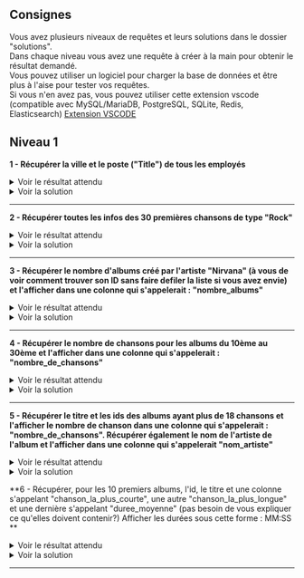 ## Consignes

Vous avez plusieurs niveaux de requêtes et leurs solutions dans le dossier "solutions".  
Dans chaque niveau vous avez une requête à créer à la main pour obtenir le résultat demandé.  
Vous pouvez utiliser un logiciel pour charger la base de données et être plus à l'aise pour tester vos requêtes.  
Si vous n'en avez pas, vous pouvez utiliser cette extension vscode (compatible avec MySQL/MariaDB, PostgreSQL, SQLite, Redis, Elasticsearch)
[Extension VSCODE](https://marketplace.visualstudio.com/items?itemName=cweijan.vscode-mysql-client2)

## Niveau 1

**1 - Récupérer la ville et le poste ("Title") de tous les employés**

<details>
    <summary>Voir le résultat attendu</summary>

## Liste des employés

| City       | Title               |
| ---------- | ------------------- |
| Edmonton   | General Manager     |
| Calgary    | Sales Manager       |
| Calgary    | Sales Support Agent |
| Calgary    | Sales Support Agent |
| Calgary    | Sales Support Agent |
| Calgary    | IT Manager          |
| Lethbridge | IT Staff            |
| Lethbridge | IT Staff            |

</details>

<details>
    <summary>Voir la solution</summary>
    SELECT City, Title FROM employees
</details>

---

**2 - Récupérer toutes les infos des 30 premières chansons de type "Rock"**

<details>
    <summary>Voir le résultat attendu</summary>

## Liste des 30 premières chansons Rocks

| TrackId | Name                                    | AlbumId | MediaTypeId | GenreId | Composer                                                               | Milliseconds |    Bytes | UnitPrice |
| ------: | --------------------------------------- | ------: | ----------: | ------: | ---------------------------------------------------------------------- | -----------: | -------: | --------: |
|       1 | For Those About To Rock (We Salute You) |       1 |           1 |       1 | Angus Young, Malcolm Young, Brian Johnson                              |       343719 | 11170334 |      0,99 |
|       2 | Balls to the Wall                       |       2 |           2 |       1 | \N                                                                     |       342562 |  5510424 |      0,99 |
|       3 | Fast As a Shark                         |       3 |           2 |       1 | F. Baltes, S. Kaufman, U. Dirkscneider & W. Hoffman                    |       230619 |  3990994 |      0,99 |
|       4 | Restless and Wild                       |       3 |           2 |       1 | F. Baltes, R.A. Smith-Diesel, S. Kaufman, U. Dirkscneider & W. Hoffman |       252051 |  4331779 |      0,99 |
|       5 | Princess of the Dawn                    |       3 |           2 |       1 | Deaffy & R.A. Smith-Diesel                                             |       375418 |  6290521 |      0,99 |
|       6 | Put The Finger On You                   |       1 |           1 |       1 | Angus Young, Malcolm Young, Brian Johnson                              |       205662 |  6713451 |      0,99 |
|       7 | Let's Get It Up                         |       1 |           1 |       1 | Angus Young, Malcolm Young, Brian Johnson                              |       233926 |  7636561 |      0,99 |
|       8 | Inject The Venom                        |       1 |           1 |       1 | Angus Young, Malcolm Young, Brian Johnson                              |       210834 |  6852860 |      0,99 |
|       9 | Snowballed                              |       1 |           1 |       1 | Angus Young, Malcolm Young, Brian Johnson                              |       203102 |  6599424 |      0,99 |
|      10 | Evil Walks                              |       1 |           1 |       1 | Angus Young, Malcolm Young, Brian Johnson                              |       263497 |  8611245 |      0,99 |
|      11 | C.O.D.                                  |       1 |           1 |       1 | Angus Young, Malcolm Young, Brian Johnson                              |       199836 |  6566314 |      0,99 |
|      12 | Breaking The Rules                      |       1 |           1 |       1 | Angus Young, Malcolm Young, Brian Johnson                              |       263288 |  8596840 |      0,99 |
|      13 | Night Of The Long Knives                |       1 |           1 |       1 | Angus Young, Malcolm Young, Brian Johnson                              |       205688 |  6706347 |      0,99 |
|      14 | Spellbound                              |       1 |           1 |       1 | Angus Young, Malcolm Young, Brian Johnson                              |       270863 |  8817038 |      0,99 |
|      15 | Go Down                                 |       4 |           1 |       1 | AC/DC                                                                  |       331180 | 10847611 |      0,99 |
|      16 | Dog Eat Dog                             |       4 |           1 |       1 | AC/DC                                                                  |       215196 |  7032162 |      0,99 |
|      17 | Let There Be Rock                       |       4 |           1 |       1 | AC/DC                                                                  |       366654 | 12021261 |      0,99 |
|      18 | Bad Boy Boogie                          |       4 |           1 |       1 | AC/DC                                                                  |       267728 |  8776140 |      0,99 |
|      19 | Problem Child                           |       4 |           1 |       1 | AC/DC                                                                  |       325041 | 10617116 |      0,99 |
|      20 | Overdose                                |       4 |           1 |       1 | AC/DC                                                                  |       369319 | 12066294 |      0,99 |
|      21 | Hell Ain't A Bad Place To Be            |       4 |           1 |       1 | AC/DC                                                                  |       254380 |  8331286 |      0,99 |
|      22 | Whole Lotta Rosie                       |       4 |           1 |       1 | AC/DC                                                                  |       323761 | 10547154 |      0,99 |
|      23 | Walk On Water                           |       5 |           1 |       1 | Steven Tyler, Joe Perry, Jack Blades, Tommy Shaw                       |       295680 |  9719579 |      0,99 |
|      24 | Love In An Elevator                     |       5 |           1 |       1 | Steven Tyler, Joe Perry                                                |       321828 | 10552051 |      0,99 |
|      25 | Rag Doll                                |       5 |           1 |       1 | Steven Tyler, Joe Perry, Jim Vallance, Holly Knight                    |       264698 |  8675345 |      0,99 |
|      26 | What It Takes                           |       5 |           1 |       1 | Steven Tyler, Joe Perry, Desmond Child                                 |       310622 | 10144730 |      0,99 |
|      27 | Dude (Looks Like A Lady)                |       5 |           1 |       1 | Steven Tyler, Joe Perry, Desmond Child                                 |       264855 |  8679940 |      0,99 |
|      28 | Janie's Got A Gun                       |       5 |           1 |       1 | Steven Tyler, Tom Hamilton                                             |       330736 | 10869391 |      0,99 |
|      29 | Cryin'                                  |       5 |           1 |       1 | Steven Tyler, Joe Perry, Taylor Rhodes                                 |       309263 | 10056995 |      0,99 |
|      30 | Amazing                                 |       5 |           1 |       1 | Steven Tyler, Richie Supa                                              |       356519 | 11616195 |      0,99 |

</details>

<details>
    <summary>Voir la solution</summary>
    SELECT *  
    FROM tracks  
    WHERE tracks.GenreId = 1  
    LIMIT 30
</details>

---

**3 - Récupérer le nombre d'albums créé par l'artiste "Nirvana" (à vous de voir comment trouver son ID sans faire defiler la liste si vous avez envie) et l'afficher dans une colonne qui s'appelerait : "nombre_albums"**

<details>
    <summary>Voir le résultat attendu</summary>

## Nombre d'albums de Nirvana

| nombre_albums |
| ------------: |
|             2 |

</details>

<details>
    <summary>Voir la solution</summary>
    SELECT COUNT(AlbumId) AS nombre_albums FROM albums
    WHERE albums.ArtistId = 110

</details>

---

**4 - Récupérer le nombre de chansons pour les albums du 10ème au 30ème et l'afficher dans une colonne qui s'appelerait : "nombre_de_chansons"**

<details>
    <summary>Voir le résultat attendu</summary>

## Nombre de chansons des albums 10 à 30

| AlbumId | nombre_de_chansons |
| ------: | -----------------: |
|      10 |                 14 |
|      11 |                 12 |
|      12 |                 12 |
|      13 |                  8 |
|      14 |                 13 |
|      15 |                  5 |
|      16 |                  7 |
|      17 |                 10 |
|      18 |                 17 |
|      19 |                 11 |
|      20 |                 11 |
|      21 |                 18 |
|      22 |                  3 |
|      23 |                 34 |
|      24 |                 23 |
|      25 |                 13 |
|      26 |                 17 |
|      27 |                 14 |
|      28 |                 10 |
|      29 |                 14 |
|      30 |                 14 |

</details>

<details>
    <summary>Voir la solution</summary>
    SELECT
        albumid,
        COUNT(trackid) as nombre_de_chansons
    FROM
        tracks
    GROUP BY
        albumid
    LIMIT 9, 21
</details>


* * *



**5 - Récupérer le titre et les ids des albums ayant plus de 18 chansons et l'afficher le nombre de chanson dans une colonne qui s'appelerait : "nombre_de_chansons". Récupérer également le nom de l'artiste de l'album et l'afficher dans une colonne qui s'appelerait "nom_artiste"**

<details>
    <summary>Voir le résultat attendu</summary>

## Albums ayant plus de 18 chansons

---
| AlbumId | Title | nombre_de_chansons | nom_artiste | 
| ---: | --- | ---: | --- | 
| 23 | Minha Historia | 34 | Chico Buarque | 
| 24 | Afrociberdelia | 23 | Chico Science & Nação Zumbi | 
| 37 | Greatest Kiss | 20 | Kiss | 
| 39 | International Superhits | 21 | Green Day | 
| 51 | Up An' Atom | 22 | Gene Krupa | 
| 54 | Chronicle, Vol. 1 | 20 | Creedence Clearwater Revival | 
| 55 | Chronicle, Vol. 2 | 20 | Creedence Clearwater Revival | 
| 73 | Unplugged | 30 | Eric Clapton | 
| 83 | My Way: The Best Of Frank Sinatra [Disc 1] | 24 | Frank Sinatra | 
| 115 | Sex Machine | 20 | James Brown | 
| 141 | Greatest Hits | 57 | Lenny Kravitz | 
| 167 | Acústico MTV | 21 | Os Paralamas Do Sucesso | 
| 221 | My Generation - The Very Best Of The Who | 20 | The Who | 
| 224 | Acústico | 22 | Titãs | 
| 227 | Battlestar Galactica, Season 3 | 19 | Battlestar Galactica | 
| 228 | Heroes, Season 1 | 23 | Heroes | 
| 229 | Lost, Season 3 | 26 | Lost | 
| 230 | Lost, Season 1 | 25 | Lost | 
| 231 | Lost, Season 2 | 24 | Lost | 
| 248 | Ao Vivo [IMPORT] | 19 | Zeca Pagodinho | 
| 250 | The Office, Season 2 | 22 | The Office | 
| 251 | The Office, Season 3 | 25 | The Office | 
| 253 | Battlestar Galactica (Classic), Season 1 | 24 | Battlestar Galactica (Classic) | 
| 255 | Instant Karma: The Amnesty International Campaign to Save Darfur | 23 | U2 | 
| 258 | House of Pain | 19 | House Of Pain | 

</details>

<details>
    <summary>Voir la solution</summary>
SELECT
	tracks.Albumid,
	title,
	COUNT(trackid) AS nombre_de_chansons,
	artists.Name as nom_artiste
FROM
	tracks
INNER JOIN albums ON albums.Albumid = tracks.Albumid
INNER JOIN artists ON albums.ArtistId = artists.ArtistId
GROUP BY
	tracks.albumid
HAVING COUNT(trackid) > 18;
</details>


**6 - Récupérer, pour les 10 premiers albums, l'id, le titre et une colonne s'appelant "chanson_la_plus_courte", une autre "chanson_la_plus_longue" et une dernière s'appelant "duree_moyenne" (pas besoin de vous expliquer ce qu'elles doivent contenir?)
Afficher les durées sous cette forme : MM:SS **

<details>
    <summary>Voir le résultat attendu</summary>

## Albums ayant plus de 18 chansons
---
| AlbumId | Title | chanson_la_plus_courte | chanson_la_plus_longue | duree_moyenne | 
| ---: | --- | --- | --- | --- | 
| 1 | For Those About To Rock We Salute You | 03:19 | 05:43 | 04:00 | 
| 2 | Balls to the Wall | 05:42 | 05:42 | 05:42 | 
| 3 | Restless and Wild | 03:50 | 06:15 | 04:46 | 
| 4 | Let There Be Rock | 03:35 | 06:09 | 05:06 | 
| 5 | Big Ones | 03:35 | 06:21 | 04:54 | 
| 6 | Jagged Little Pill | 02:56 | 08:11 | 04:25 | 
| 7 | Facelift | 02:32 | 06:27 | 04:30 | 
| 8 | Warner 25 Anos | 02:06 | 06:06 | 03:27 | 
| 9 | Plays Metallica By Four Cellos | 03:41 | 07:16 | 05:33 | 
| 10 | Audioslave | 03:26 | 05:43 | 04:40 | 


</details>

<details>
    <summary>Voir la solution</summary>
SELECT
	tracks.albumid,
	title,
	min(	STRFTIME('%M:%S', milliseconds / 1000, 'unixepoch')) AS chanson_la_plus_courte,
	max(	STRFTIME('%M:%S', milliseconds / 1000, 'unixepoch')) AS chanson_la_plus_longue,
	STRFTIME('%M:%S', round(avg(milliseconds),2) / 1000, 'unixepoch') AS duree_moyenne
FROM
	tracks
INNER JOIN albums ON albums.albumid = tracks.albumid
GROUP BY
	tracks.albumid 
LIMIT 10
</details>


* * *